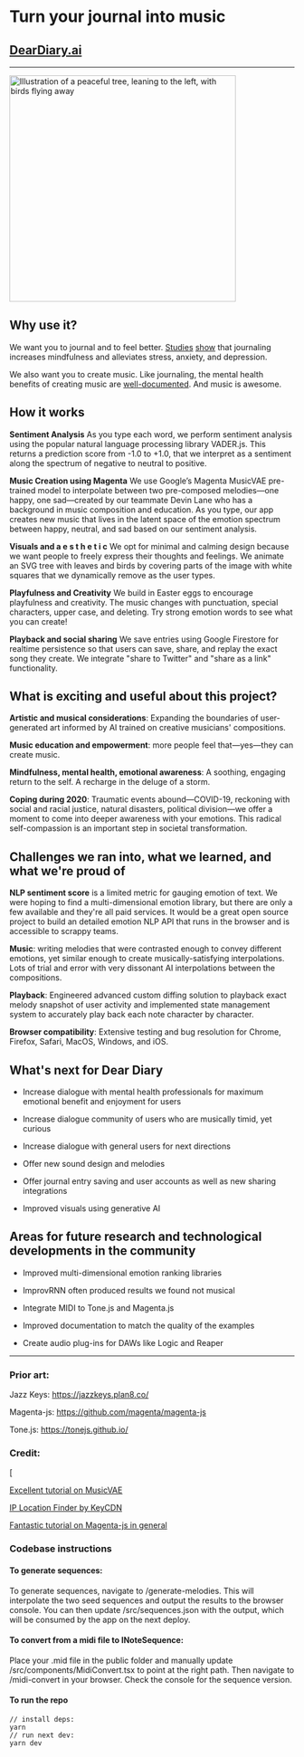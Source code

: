 # Turn your journal into music

## [DearDiary.ai](https://deardiary.ga/)


---

<img src="https://deardiary.ai/complete-tree.png" width="400" alt="Illustration of a peaceful tree, leaning to the left, with birds flying away" />

## Why use it?

We want you to journal and to feel better. [Studies](https://pubmed.ncbi.nlm.nih.gov/23790815/) [show](https://pubmed.ncbi.nlm.nih.gov/16942980/) that journaling increases mindfulness and alleviates stress, anxiety, and depression.

We also want you to create music. Like journaling, the mental health benefits of creating music are [well-documented](https://www.sciencedirect.com/science/article/abs/pii/S0272735809000026). And music is awesome.

## How it works

**Sentiment Analysis**
As you type each word, we perform sentiment analysis using the popular natural language processing library VADER.js. This returns a prediction score from -1.0 to +1.0, that we interpret as a sentiment along the spectrum of negative to neutral to positive.

**Music Creation using Magenta**
We use Google’s Magenta MusicVAE pre-trained model to interpolate between two pre-composed melodies—one happy, one sad—created by our teammate Devin Lane who has a background in music composition and education. As you type, our app creates new music that lives in the latent space of the emotion spectrum between happy, neutral, and sad based on our sentiment analysis.

**Visuals and a e s t h e t i c**
We opt for minimal and calming design because we want people to freely express their thoughts and feelings. We animate an SVG tree with leaves and birds by covering parts of the image with white squares that we dynamically remove as the user types.

**Playfulness and Creativity**
We build in Easter eggs to encourage playfulness and creativity. The music changes with punctuation, special characters, upper case, and deleting. Try strong emotion words to see what you can create!

**Playback and social sharing**
We save entries using Google Firestore for realtime persistence so that users can save, share, and replay the exact song they create. We integrate "share to Twitter" and "share as a link" functionality.

## What is exciting and useful about this project?

**Artistic and musical considerations**: Expanding the boundaries of user-generated art informed by AI trained on creative musicians' compositions.

**Music education and empowerment**: more people feel that—yes—they can create music.

**Mindfulness, mental health, emotional awareness**: A soothing, engaging return to the self. A recharge in the deluge of a storm.

**Coping during 2020**: Traumatic events abound—COVID-19, reckoning with social and racial justice, natural disasters, political division—we offer a moment to come into deeper awareness with your emotions. This radical self-compassion is an important step in societal transformation.

## Challenges we ran into, what we learned, and what we're proud of

**NLP sentiment score** is a limited metric for gauging emotion of text. We were hoping to find a multi-dimensional emotion library, but there are only a few available and they're all paid services. It would be a great open source project to build an detailed emotion NLP API that runs in the browser and is accessible to scrappy teams.

**Music**: writing melodies that were contrasted enough to convey different emotions, yet similar enough to create musically-satisfying interpolations. Lots of trial and error with very dissonant AI interpolations between the compositions.

**Playback**: Engineered advanced custom diffing solution to playback exact melody snapshot of user activity and implemented state management system to accurately play back each note character by character.

**Browser compatibility**: Extensive testing and bug resolution for Chrome, Firefox, Safari, MacOS, Windows, and iOS.

## What's next for Dear Diary

- Increase dialogue with mental health professionals for maximum emotional benefit and enjoyment for users

- Increase dialogue community of users who are musically timid, yet curious

- Increase dialogue with general users for next directions

- Offer new sound design and melodies

- Offer journal entry saving and user accounts as well as new sharing integrations

- Improved visuals using generative AI

## Areas for future research and technological developments in the community

- Improved multi-dimensional emotion ranking libraries

- ImprovRNN often produced results we found not musical

- Integrate MIDI to Tone.js and Magenta.js

- Improved documentation to match the quality of the examples

- Create audio plug-ins for DAWs like Logic and Reaper

---




### Prior art:

Jazz Keys: https://jazzkeys.plan8.co/

Magenta-js: https://github.com/magenta/magenta-js

Tone.js: https://tonejs.github.io/

### Credit:

[

[Excellent tutorial on MusicVAE](https://medium.com/@torinblankensmith/melody-mixer-using-deeplearn-js-to-mix-melodies-in-the-browser-8ad5b42b4d0b)

[IP Location Finder by KeyCDN](https://tools.keycdn.com/geo)

[Fantastic tutorial on Magenta-js in general](https://hello-magenta.glitch.me/)

### Codebase instructions

#### To generate sequences:

To generate sequences, navigate to /generate-melodies. This will interpolate the two seed sequences and output the results to the browser console. You can then update /src/sequences.json with the output, which will be consumed by the app on the next deploy.

#### To convert from a midi file to INoteSequence:

Place your .mid file in the public folder and manually update /src/components/MidiConvert.tsx to point at the right path. Then navigate to /midi-convert in your browser. Check the console for the sequence version.

#### To run the repo

```
// install deps:
yarn
// run next dev:
yarn dev
```
